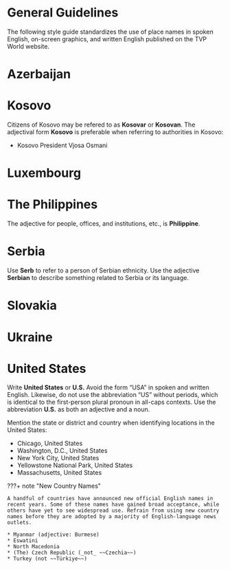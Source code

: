 # General Guidelines

The following style guide standardizes the use of place names in spoken English, on-screen graphics, and written English published on the TVP World website.

# Azerbaijan

# Kosovo

Citizens of Kosovo may be refered to as **Kosovar** or **Kosovan**. The adjectival form **Kosovo** is preferable when referring to authorities in Kosovo:

* Kosovo President Vjosa Osmani

# Luxembourg

# The Philippines

The adjective for people, offices, and institutions, etc., is **Philippine**.

# Serbia

Use **Serb** to refer to a person of Serbian ethnicity. Use the adjective **Serbian** to describe something related to Serbia or its language.


# Slovakia

# Ukraine

# United States
Write **United States** or **U.S.** Avoid the form “USA” in spoken and written English. Likewise, do not use the abbreviation “US” without periods, which is identical to the first-person plural pronoun in all-caps contexts. Use the abbreviation **U.S.** as both an adjective and a noun.

Mention the state or district and country when identifying locations in the United States:

* Chicago, United States
* Washington, D.C., United States
* New York City, United States
* Yellowstone National Park, United States
* Massachusetts, United States

???+ note "New Country Names"

    A handful of countries have announced new official English names in recent years. Some of these names have gained broad acceptance, while others have yet to see widespread use. Refrain from using new country names before they are adopted by a majority of English-language news outlets.

    * Myanmar (adjective: Burmese)
    * Eswatini
    * North Macedonia
    * (The) Czech Republic (_not_ ~~Czechia~~)
    * Turkey (not ~~Türkiye~~)

